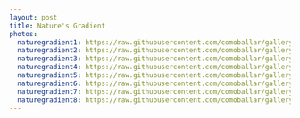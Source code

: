 ```yaml
---
layout: post
title: Nature's Gradient
photos:
  naturegradient1: https://raw.githubusercontent.com/comoballar/gallerydb/main/sky/sky01.jpg
  naturegradient2: https://raw.githubusercontent.com/comoballar/gallerydb/main/sky/sky02.jpg
  naturegradient3: https://raw.githubusercontent.com/comoballar/gallerydb/main/sky/sky03.jpg
  naturegradient4: https://raw.githubusercontent.com/comoballar/gallerydb/main/sky/sky04.jpg
  naturegradient5: https://raw.githubusercontent.com/comoballar/gallerydb/main/sky/sky05.jpg
  naturegradient6: https://raw.githubusercontent.com/comoballar/gallerydb/main/sky/sky06.jpg
  naturegradient7: https://raw.githubusercontent.com/comoballar/gallerydb/main/sky/sky07.jpg
  naturegradient8: https://raw.githubusercontent.com/comoballar/gallerydb/main/sky/sky08.jpg
---
```

